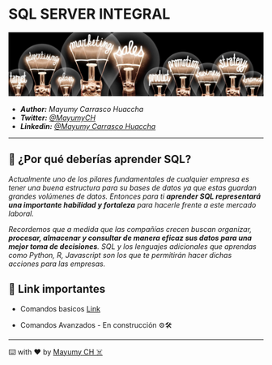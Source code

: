 # SQL SERVER INTEGRAL

![banner](https://raw.githubusercontent.com/MayumyCH/marketing_mix_modeling_project_python/main/resources/banner.jpeg)

- ***Author:*** *Mayumy Carrasco Huaccha*
- ***Twitter:*** *[@MayumyCH](https://twitter.com/MayumyCH)*
- ***Linkedin:*** *[@Mayumy Carrasco Huaccha](https://www.linkedin.com/in/heydy-mayumy-carrasco-huaccha/)*

---

## 🎯 ¿Por qué deberías aprender SQL?

*Actualmente uno de los pilares fundamentales de cualquier empresa es tener una buena estructura para su bases de datos ya que estas guardan grandes volúmenes de datos.
Entonces para ti **aprender SQL representará una importante habilidad y fortaleza** para hacerle frente a este mercado laboral.*

*Recordemos que a medida que las compañías crecen buscan organizar, **procesar, almacenar y consultar de manera eficaz sus datos para una mejor toma de decisiones**. SQL y los lenguajes adicionales que aprendas como Python, R, Javascript son los que te permitirán hacer dichas acciones para las empresas.*


## 🔗 Link importantes 

- Comandos basicos [Link](https://github.com/MayumyCH/SQL-Server-Integral/blob/main/1.%20Nivel_Basico.md)

- Comandos Avanzados - En construcción  ⚙🛠

---
⌨️ with ❤️ by  [Mayumy CH ☠️](https://github.com/MayumyCH)
